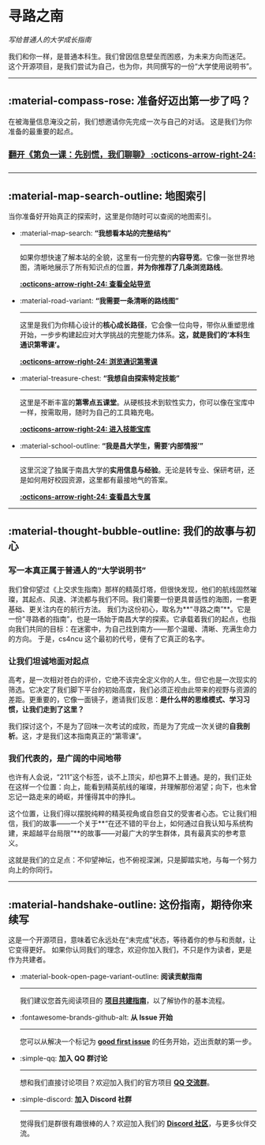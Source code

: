 # 寻路之南

*写给普通人的大学成长指南*

我们和你一样，是普通本科生。我们曾因信息壁垒而困惑，为未来方向而迷茫。
这个开源项目，是我们尝试为自己，也为你，共同撰写的一份“大学使用说明书”。

---

## :material-compass-rose: 准备好迈出第一步了吗？

在被海量信息淹没之前，我们想邀请你先完成一次与自己的对话。
这是我们为你准备的最重要的起点。

<p style="font-size: 1.2em; margin: 1.5em 0;" markdown>
    <strong><a href="https://cs4ncu.space/growth-general-course/00-before-we-start/prologue-the-start/">  翻开《第负一课：先别慌，我们聊聊》 :octicons-arrow-right-24:</a></strong>
</p>

---

## :material-map-search-outline: 地图索引

当你准备好开始真正的探索时，这里是你随时可以查阅的地图索引。

<div class="grid cards" markdown>

-   :material-map-search: **“我想看本站的完整结构”**

    ---
    如果你想快速了解本站的全貌，这里有一份完整的**内容导览**。它像一张世界地图，清晰地展示了所有知识点的位置，**并为你推荐了几条浏览路线**。

    **[:octicons-arrow-right-24: 查看全站导览](./growth-general-course/00-before-we-start/overview.md)**

-   :material-road-variant: **“我需要一条清晰的路线图”**

    ---
    这里是我们为你精心设计的**核心成长路径**，它会像一位向导，带你从重塑思维开始，一步步构建起应对大学挑战的完整能力体系。**这，就是我们的‘本科生通识第零课’。**

    **[:octicons-arrow-right-24: 浏览通识第零课](./growth-general-course/01-the-zero-course/index.md)**

-   :material-treasure-chest: **“我想自由探索特定技能”**

    ---
    这里是不断丰富的**第零点五课堂**。从硬核技术到软性实力，你可以像在宝库中一样，按需取用，随时为自己的工具箱充电。

    **[:octicons-arrow-right-24: 进入技能宝库](./skills/index.md)**

-   :material-school-outline: **“我是昌大学生，需要‘内部情报’”**

    ---
    这里沉淀了独属于南昌大学的**实用信息与经验**。无论是转专业、保研考研，还是如何用好校园资源，这里都有最接地气的答案。

    **[:octicons-arrow-right-24: 查看昌大专属](./ncu-exclusive/index.md)**

</div>

---

## :material-thought-bubble-outline: 我们的故事与初心

### 写一本真正属于普通人的“大学说明书”

我们曾仰望过《上交求生指南》那样的精英灯塔，但很快发现，他们的航线固然璀璨，其起点、风速、洋流都与我们不同。我们需要一份更具普适性的海图，一套更基础、更关注内在的航行方法。
我们为这份初心，取名为**“寻路之南”**。它是一份“寻路者的指南”，也是一场始于南昌大学的探索。它承载着我们的起点，也指向我们共同的目标：在迷雾中，为自己找到南方——那个温暖、清晰、充满生命力的方向。
于是，cs4ncu 这个最初的代号，便有了它真正的名字。

### 让我们坦诚地面对起点

高考，是一次相对苍白的评价，它绝不该完全定义你的人生。但它也是一次现实的筛选。它决定了我们脚下平台的初始高度，我们必须正视由此带来的视野与资源的差距。更重要的，它像一面镜子，邀请我们反思：**是什么样的思维模式、学习习惯，让我们走到了这里？**

我们探讨这个，不是为了回味一次考试的成败，而是为了完成一次关键的**自我剖析**。这，才是我们这本指南真正的“第零课”。

### 我们代表的，是广阔的中间地带

也许有人会说，“211”这个标签，谈不上顶尖，却也算不上普通。是的，我们正处在这样一个位置：向上，能看到精英航线的璀璨，并理解那份渴望；向下，也未曾忘记一路走来的崎岖，并懂得其中的挣扎。

这个位置，让我们得以摆脱纯粹的精英视角或自怨自艾的受害者心态。它让我们相信，我们的故事——一个关于**“在还不错的平台上，如何通过自我认知与系统构建，来超越平台局限”**的故事——对最广大的学生群体，具有最真实的参考意义。

这就是我们的立足点：不仰望神坛，也不俯视深渊，只是脚踏实地，与每一个努力向上的你同行。

---

## :material-handshake-outline: 这份指南，期待你来续写

这是一个开源项目，意味着它永远处在“未完成”状态，等待着你的参与和贡献，让它变得更好。
如果你认同我们的理念，欢迎你加入我们，不只是作为读者，更是作为共建者。

<div class="grid cards" markdown>

-   :material-book-open-page-variant-outline: **阅读贡献指南**

    ---
    我们建议您首先阅读项目的 **[项目共建指南](./community/contributing/how-to-contribute.md)**，以了解协作的基本流程。

-   :fontawesome-brands-github-alt: **从 Issue 开始**

    ---
    您可以从解决一个标记为 **[good first issue](https://github.com/NCUSCC/cs4ncu/labels/good%20first%20issue)** 的任务开始，迈出贡献的第一步。

-   :simple-qq: **加入 QQ 群讨论**

    ---
    想和我们直接讨论项目？欢迎加入我们的官方项目 **[QQ 交流群](https://qm.qq.com/q/VLuObOsLg4)**。

-   :simple-discord: **加入 Discord 社群**

    ---
    觉得我们是群很有趣很棒的人？欢迎加入我们的 **[Discord 社区](https://discord.gg/Rux6DHRStP)**，与更多伙伴交流。

</div>
